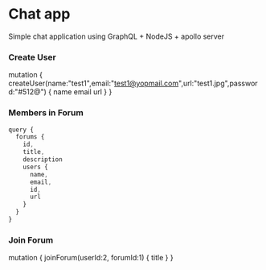 # Chat app

Simple chat application using GraphQL + NodeJS + apollo server



### Create User
mutation {
  createUser(name:"test1",email:"test1@yopmail.com",url:"test1.jpg",password:"#512@") {
    name
    email
    url
  }
}

### Members in Forum
```javascript
query {
  forums {
    id,
    title,
    description
    users {
      name,
      email,
      id,
      url
    }
  }
}
```

### Join Forum
mutation {
  joinForum(userId:2, forumId:1) {
    title
  }
}